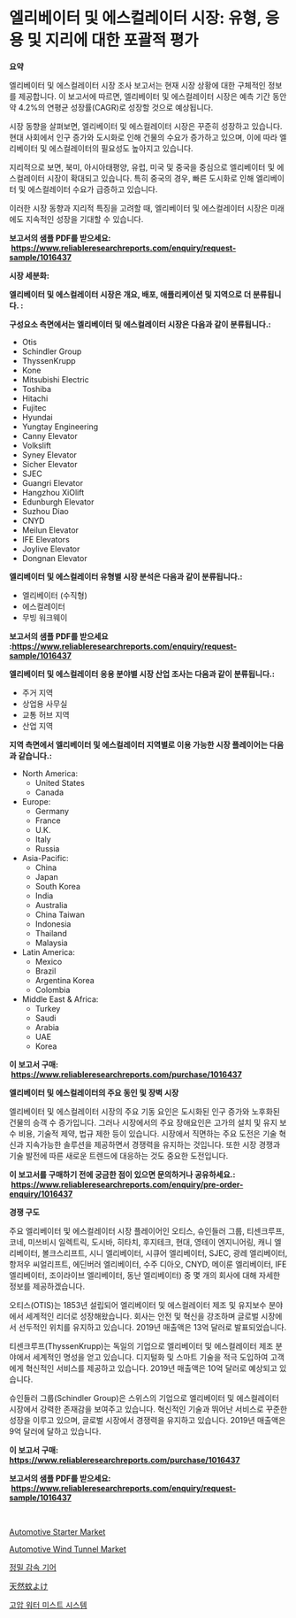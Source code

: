 <p><h1>엘리베이터 및 에스컬레이터 시장: 유형, 응용 및 지리에 대한 포괄적 평가</h1></p><p><strong>요약</strong></p>
<p><p>엘리베이터 및 에스컬레이터 시장 조사 보고서는 현재 시장 상황에 대한 구체적인 정보를 제공합니다. 이 보고서에 따르면, 엘리베이터 및 에스컬레이터 시장은 예측 기간 동안 약 4.2%의 연평균 성장률(CAGR)로 성장할 것으로 예상됩니다. </p><p>시장 동향을 살펴보면, 엘리베이터 및 에스컬레이터 시장은 꾸준히 성장하고 있습니다. 현대 사회에서 인구 증가와 도시화로 인해 건물의 수요가 증가하고 있으며, 이에 따라 엘리베이터 및 에스컬레이터의 필요성도 높아지고 있습니다. </p><p>지리적으로 보면, 북미, 아시아태평양, 유럽, 미국 및 중국을 중심으로 엘리베이터 및 에스컬레이터 시장이 확대되고 있습니다. 특히 중국의 경우, 빠른 도시화로 인해 엘리베이터 및 에스컬레이터 수요가 급증하고 있습니다. </p><p>이러한 시장 동향과 지리적 특징을 고려할 때, 엘리베이터 및 에스컬레이터 시장은 미래에도 지속적인 성장을 기대할 수 있습니다.</p></p>
<p><strong>보고서의 샘플 PDF를 받으세요: &nbsp;<a href="https://www.reliableresearchreports.com/enquiry/request-sample/1016437">https://www.reliableresearchreports.com/enquiry/request-sample/1016437</a></strong></p>
<p><strong>시장 세분화:</strong></p>
<p><strong> 엘리베이터 및 에스컬레이터 시장은 개요, 배포, 애플리케이션 및 지역으로 더 분류됩니다. :</strong></p>
<p><strong>구성요소 측면에서는 엘리베이터 및 에스컬레이터 시장은 다음과 같이 분류됩니다.:</strong></p>
<p><ul><li>Otis</li><li>Schindler Group</li><li>ThyssenKrupp</li><li>Kone</li><li>Mitsubishi Electric</li><li>Toshiba</li><li>Hitachi</li><li>Fujitec</li><li>Hyundai</li><li>Yungtay Engineering</li><li>Canny Elevator</li><li>Volkslift</li><li>Syney Elevator</li><li>Sicher Elevator</li><li>SJEC</li><li>Guangri Elevator</li><li>Hangzhou XiOlift</li><li>Edunburgh Elevator</li><li>Suzhou Diao</li><li>CNYD</li><li>Meilun Elevator</li><li>IFE Elevators</li><li>Joylive Elevator</li><li>Dongnan Elevator</li></ul></p>
<p><strong> 엘리베이터 및 에스컬레이터 유형별 시장 분석은 다음과 같이 분류됩니다.:</strong></p>
<p><ul><li>엘리베이터 (수직형)</li><li>에스컬레이터</li><li>무빙 워크웨이</li></ul></p>
<p><strong>보고서의 샘플 PDF를 받으세요 :<a href="https://www.reliableresearchreports.com/enquiry/request-sample/1016437">https://www.reliableresearchreports.com/enquiry/request-sample/1016437</a></strong></p>
<p><strong> 엘리베이터 및 에스컬레이터 응용 분야별 시장 산업 조사는 다음과 같이 분류됩니다.:</strong></p>
<p><ul><li>주거 지역</li><li>상업용 사무실</li><li>교통 허브 지역</li><li>산업 지역</li></ul></p>
<p><strong>지역 측면에서 엘리베이터 및 에스컬레이터 지역별로 이용 가능한 시장 플레이어는 다음과 같습니다.:</strong></p>
<p><ul>
    <li>
        North America:
        <ul>
            <li>United States</li>
            <li>Canada</li>
        </ul>
    </li>
    <li>
        Europe:
        <ul>
            <li>Germany</li>
            <li>France</li>
            <li>U.K.</li>
            <li>Italy</li>
            <li>Russia</li>
        </ul>
    </li>
    <li>
        Asia-Pacific:
        <ul>
            <li>China</li>
            <li>Japan</li>
            <li>South Korea</li>
            <li>India</li>
            <li>Australia</li>
            <li>China Taiwan</li>
            <li>Indonesia</li>
            <li>Thailand</li>
            <li>Malaysia</li>
        </ul>
    </li>
    <li>
        Latin America:
        <ul>
            <li>Mexico</li>
            <li>Brazil</li>
            <li>Argentina Korea</li>
            <li>Colombia</li>
        </ul>
    </li>
    <li>
        Middle East & Africa:
        <ul>
            <li>Turkey</li>
            <li>Saudi</li>
            <li>Arabia</li>
            <li>UAE</li>
            <li>Korea</li>
        </ul>
    </li>
    </ul></p>
<p><strong>이 보고서 구매: &nbsp;<a href="https://www.reliableresearchreports.com/purchase/1016437">https://www.reliableresearchreports.com/purchase/1016437</a></strong></p>
<p><strong>엘리베이터 및 에스컬레이터의 주요 동인 및 장벽 시장</strong></p>
<p><p>엘리베이터 및 에스컬레이터 시장의 주요 기동 요인은 도시화된 인구 증가와 노후화된 건물의 승객 수 증가입니다. 그러나 시장에서의 주요 장애요인은 고가의 설치 및 유지 보수 비용, 기술적 제약, 법규 제한 등이 있습니다. 시장에서 직면하는 주요 도전은 기술 혁신과 지속가능한 솔루션을 제공하면서 경쟁력을 유지하는 것입니다. 또한 시장 경쟁과 기술 발전에 따른 새로운 트렌드에 대응하는 것도 중요한 도전입니다.</p></p>
<p><strong>이 보고서를 구매하기 전에 궁금한 점이 있으면 문의하거나 공유하세요.: &nbsp;<a href="https://www.reliableresearchreports.com/enquiry/pre-order-enquiry/1016437">https://www.reliableresearchreports.com/enquiry/pre-order-enquiry/1016437</a></strong></p>
<p><strong>경쟁 구도</strong></p>
<p><p>주요 엘리베이터 및 에스컬레이터 시장 플레이어인 오티스, 슈인들러 그룹, 티센크루프, 코네, 미쓰비시 일렉트릭, 도시바, 히타치, 후지테크, 현대, 영테이 엔지니어링, 캐니 엘리베이터, 볼크스리프트, 시니 엘리베이터, 시큐어 엘리베이터, SJEC, 광레 엘리베이터, 항저우 씨얼리프트, 에딘버러 엘리베이터, 수주 디아오, CNYD, 메이룬 엘리베이터, IFE 엘리베이터, 조이라이브 엘리베이터, 동난 엘리베이터) 중 몇 개의 회사에 대해 자세한 정보를 제공하겠습니다. </p><p>오티스(OTIS)는 1853년 설립되어 엘리베이터 및 에스컬레이터 제조 및 유지보수 분야에서 세계적인 리더로 성장해왔습니다. 회사는 안전 및 혁신을 강조하며 글로벌 시장에서 선두적인 위치를 유지하고 있습니다. 2019년 매출액은 13억 달러로 발표되었습니다.</p><p>티센크루프(ThyssenKrupp)는 독일의 기업으로 엘리베이터 및 에스컬레이터 제조 분야에서 세계적인 명성을 얻고 있습니다. 디지털화 및 스마트 기술을 적극 도입하여 고객에게 혁신적인 서비스를 제공하고 있습니다. 2019년 매출액은 10억 달러로 예상되고 있습니다.</p><p>슈인들러 그룹(Schindler Group)은 스위스의 기업으로 엘리베이터 및 에스컬레이터 시장에서 강력한 존재감을 보여주고 있습니다. 혁신적인 기술과 뛰어난 서비스로 꾸준한 성장을 이루고 있으며, 글로벌 시장에서 경쟁력을 유지하고 있습니다. 2019년 매출액은 9억 달러에 달하고 있습니다.</p></p>
<p><strong>이 보고서 구매: &nbsp; <a href="https://www.reliableresearchreports.com/purchase/1016437">https://www.reliableresearchreports.com/purchase/1016437</a></strong></p>
<p><strong>보고서의 샘플 PDF를 받으세요: &nbsp;<a href="https://www.reliableresearchreports.com/enquiry/request-sample/1016437">https://www.reliableresearchreports.com/enquiry/request-sample/1016437</a></strong><strong></strong></p>
<p>&nbsp;</p>
<p><p><a href="https://issuu.com/reportprime-2/docs/automotive-starter-market-size-2030.pptx">Automotive Starter Market</a></p><p><a href="https://issuu.com/reportprime-2/docs/automotive-wind-tunnel-market-size-2030.pptx">Automotive Wind Tunnel Market</a></p><p><a href="https://github.com/vsn7qpua81q/Market-Research-Report-List-1/blob/main/335176013032.md">정밀 감속 기어</a></p><p><a href="https://github.com/xnljig2898992/Market-Research-Report-List-1/blob/main/309038514003.md">天然蚊よけ</a></p><p><a href="https://github.com/trmesnao7959541/Market-Research-Report-List-1/blob/main/676336213031.md">고압 워터 미스트 시스템</a></p></p>